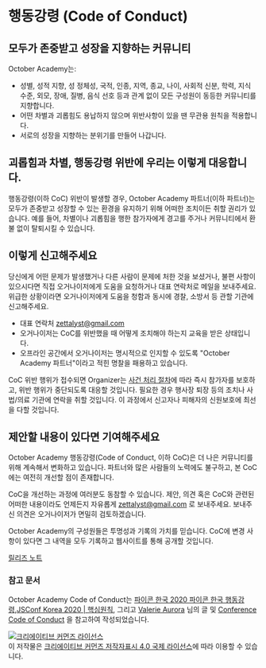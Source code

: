 # 행동강령 (Code of Conduct)
## 모두가 존중받고 성장을 지향하는 커뮤니티 
October Academy는:
- 성별, 성적 지향, 성 정체성, 국적, 인종, 지역, 종교, 나이, 사회적 신분, 학력, 지식 수준, 외모, 장애, 질병, 음식 선호 등과 관계 없이 모든 구성원이 동등한 커뮤니티를 지향합니다.
- 어떤 차별과 괴롭힘도 용납하지 않으며 위반사항이 있을 땐 무관용 원칙을 적용합니다.
- 서로의 성장을 지향하는 분위기를 만들어 나갑니다.

## 괴롭힘과 차별, 행동강령 위반에 우리는 이렇게 대응합니다.
행동강령(이하 CoC) 위반이 발생할 경우, October Academy 파트너(이하 파트너)는 모두가 존중받고 성장할 수 있는 환경을 유지하기 위해 어떠한 조치이든 취할 권리가 있습니다. 예를 들어, 차별이나 괴롭힘을 행한 참가자에게 경고를 주거나 커뮤니티에서 환불 없이 탈퇴시킬 수 있습니다.

## 이렇게 신고해주세요
당신에게 어떤 문제가 발생했거나 다른 사람이 문제에 처한 것을 보셨거나, 불편 사항이 있으시다면 직접 오거나이저에게 도움을 요청하거나 대표 연락처로 메일을 보내주세요. 위급한 상황이라면 오거나이저에게 도움을 청함과 동시에 경찰, 소방서 등 관할 기관에 신고해주세요. 

* 대표 연락처 [zettalyst@gmail.com](mailto:zettalyst@gmail.com)
* 오거나이저는 CoC를 위반했을 때 어떻게 조치해야 하는지 교육을 받은 상태입니다.
* 오프라인 공간에서 오거나이저는 명시적으로 인지할 수 있도록 "October Academy 파트너"이라고 적힌 명찰을 패용하고 있습니다.

CoC 위반 행위가 접수되면 Organizer는 [사건 처리 절차](https://github.com/october-academy/code-of-conduct/blob/master/Attendee-Procedure-for-incident-handling.md)에 따라 즉시 참가자를 보호하고, 위반 행위가 중단되도록 대응할 것입니다. 필요한 경우 행사장 퇴장 등의 조치나 사법/의료 기관에 연락을 취할 것입니다. 이 과정에서 신고자나 피해자의 신원보호에 최선을 다할 것입니다.  

## 제안할 내용이 있다면 기여해주세요
October Academy 행동강령(Code of Conduct, 이하 CoC)은 더 나은 커뮤니티를 위해 계속해서 변화하고 있습니다. 파트너와 많은 사람들의 노력에도 불구하고, 본 CoC에는 여전히 개선할 점이 존재합니다.  

CoC을 개선하는 과정에 여러분도 동참할 수 있습니다. 제안, 의견 혹은 CoC와 관련된 어떠한 내용이라도 언제든지 자유롭게 [zettalyst@gmail.com](mailto:zettalyst@gmail.com) 로 보내주세요. 보내주신 의견은 오거나이저가 면밀히 검토하겠습니다.  

October Academy의 구성원들은 투명성과 기록의 가치를 믿습니다. CoC에 변경 사항이 있다면 그 내역을 모두 기록하고 웹사이트를 통해 공개할 것입니다.   
    
[릴리즈 노트](https://github.com/october-academy/code-of-conduct/releases)


### 참고 문서
October Academy Code of Conduct는 [파이콘 한국 2020 파이콘 한국 행동강령](https://www.pycon.kr/2020/about/coc/),[JSConf Korea 2020 | 핵심원칙](https://jsconfkorea.com/ko/code-of-conduct), 그리고  [Valerie Aurora](https://frameshiftconsulting.com/code-of-conduct-training/) 님의 글 및  [Conference Code of Conduct](https://confcodeofconduct.com/) 을 참고하여 작성되었습니다.
      
<a rel="license" href="http://creativecommons.org/licenses/by/4.0/"><img alt="크리에이티브 커먼즈 라이선스" style="border-width:0" src="https://i.creativecommons.org/l/by/4.0/88x31.png" /></a><br />이 저작물은 <a rel="license" href="http://creativecommons.org/licenses/by/4.0/">크리에이티브 커먼즈 저작자표시 4.0 국제 라이선스</a>에 따라 이용할 수 있습니다.
